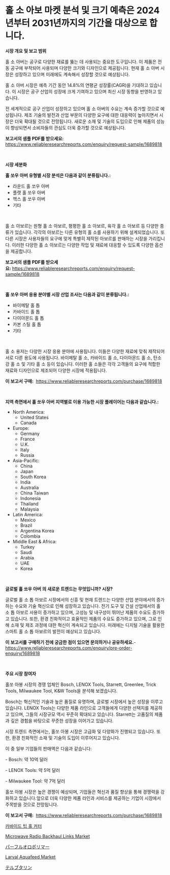 <p><h1>홀 소 아보 마켓 분석 및 크기 예측은 2024년부터 2031년까지의 기간을 대상으로 합니다.</h1></p><p><strong>시장 개요 및 보고 범위</strong></p>
<p><p>홀 소 아버는 공구로 다양한 재료를 뚫는 데 사용되는 중요한 도구입니다. 이 제품은 전동 공구에 부착되어 사용되며 다양한 크기와 디자인으로 제공됩니다. 현재 홀 소 아버 시장은 성장하고 있으며 미래에도 계속해서 성장할 것으로 예상됩니다. </p><p>홀 소 아버 시장은 예측 기간 동안 14.8%의 연평균 성장률(CAGR)을 기대하고 있습니다. 이 시장은 공구 산업의 성장에 크게 기여하고 있으며 최신 시장 동향을 반영하고 있습니다. </p><p>전 세계적으로 공구 산업이 성장하고 있으며 홀 소 아버의 수요는 계속 증가할 것으로 예상됩니다. 제조 기술의 발전과 산업 부문의 다양한 요구에 대한 대응력이 높아지면서 시장은 더욱 확대될 것으로 전망됩니다. 새로운 소재 및 기술의 도입으로 인해 제품의 성능이 향상되면서 소비자들의 관심도 더욱 증가할 것으로 예상됩니다.</p></p>
<p><strong>보고서의 샘플 PDF를 받으세요:</strong> <a href="https://www.reliableresearchreports.com/enquiry/request-sample/1689818">https://www.reliableresearchreports.com/enquiry/request-sample/1689818</a></p>
<p>&nbsp;</p>
<p><strong>시장 세분화</strong></p>
<p><strong>홀 쏘우 아버 유형별 시장 분석은 다음과 같이 분류됩니다.:</strong></p>
<p><ul><li>라운드 홀 쏘우 아버</li><li>플랫 홀 쏘우 아버</li><li>헥스 홀 쏘우 아버</li><li>기타</li></ul></p>
<p>&nbsp;</p>
<p><p>홀 소 아보르는 원형 홀 소 아보르, 평평한 홀 소 아보르, 육각 홀 소 아보르 등 다양한 종류가 있습니다. 각각의 아보르는 다른 유형의 홀 소를 사용하기 위해 설계되었습니다. 또 다른 시장은 사용자들의 요구에 맞게 특별히 제작된 아보르를 판매하는 시장을 가리킵니다. 이러한 다양한 홀 소 아보르는 다양한 작업 및 재료에 대응할 수 있도록 다양한 옵션을 제공합니다.</p></p>
<p><strong>보고서의 샘플 PDF를 받으세요:</strong>&nbsp;<a href="https://www.reliableresearchreports.com/enquiry/request-sample/1689818">https://www.reliableresearchreports.com/enquiry/request-sample/1689818</a></p>
<p>&nbsp;</p>
<p><strong> 홀 쏘우 아버 응용 분야별 시장 산업 조사는 다음과 같이 분류됩니다.:</strong></p>
<p><ul><li>바이메탈 홀 톱</li><li>카바이드 홀 톱</li><li>다이아몬드 홀 톱</li><li>카본 스틸 홀 톱</li><li>기타</li></ul></p>
<p>&nbsp;</p>
<p><p>홀 소 용저는 다양한 시장 응용 분야에 사용됩니다. 이들은 다양한 재료에 맞춰 제작되어 서로 다른 용도에 사용됩니다. 바이메탈 홀 소, 카바이드 홀 소, 다이아몬드 홀 소, 탄소강 홀 소 및 기타 홀 소 등이 있습니다. 이러한 홀 소들은 각각 고객들의 요구에 적합한 재료와 디자인으로 제조되어 다양한 시장에 적용됩니다.</p></p>
<p><strong>이 보고서 구매:</strong>&nbsp; <a href="https://www.reliableresearchreports.com/purchase/1689818">https://www.reliableresearchreports.com/purchase/1689818</a></p>
<p>&nbsp;</p>
<p><strong>지역 측면에서 홀 쏘우 아버 지역별로 이용 가능한 시장 플레이어는 다음과 같습니다.:</strong></p>
<p><ul>
    <li>
        North America:
        <ul>
            <li>United States</li>
            <li>Canada</li>
        </ul>
    </li>
    <li>
        Europe:
        <ul>
            <li>Germany</li>
            <li>France</li>
            <li>U.K.</li>
            <li>Italy</li>
            <li>Russia</li>
        </ul>
    </li>
    <li>
        Asia-Pacific:
        <ul>
            <li>China</li>
            <li>Japan</li>
            <li>South Korea</li>
            <li>India</li>
            <li>Australia</li>
            <li>China Taiwan</li>
            <li>Indonesia</li>
            <li>Thailand</li>
            <li>Malaysia</li>
        </ul>
    </li>
    <li>
        Latin America:
        <ul>
            <li>Mexico</li>
            <li>Brazil</li>
            <li>Argentina Korea</li>
            <li>Colombia</li>
        </ul>
    </li>
    <li>
        Middle East & Africa:
        <ul>
            <li>Turkey</li>
            <li>Saudi</li>
            <li>Arabia</li>
            <li>UAE</li>
            <li>Korea</li>
        </ul>
    </li>
    </ul></p>
<p>&nbsp;</p>
<p><strong>글로벌 홀 쏘우 아버 의 새로운 트렌드는 무엇입니까? 시장?</strong></p>
<p><p>글로벌 홀 소 톱 아보르 시장에서의 신흥 및 현재 트렌드는 다양한 산업 분야에서의 증가하는 수요와 기술 혁신으로 인해 성장하고 있습니다. 전기 도구 및 건설 산업에서의 홀 소 톱 아보르 사용이 증가하고 있으며, 고성능 및 내구성이 뛰어난 제품의 수요도 증가하고 있습니다. 또한, 환경 친화적이고 효율적인 제품의 수요도 증가하고 있으며, 그로 인해 소재 및 제조 과정에 대한 혁신이 계속되고 있습니다. 미래에는 디지털 기술을 활용한 스마트 홀 소 톱 아보르의 발전이 예상되고 있습니다.</p></p>
<p><strong>이 보고서를 구매하기 전에 궁금한 점이 있으면 문의하거나 공유하세요.</strong>- <a href="https://www.reliableresearchreports.com/enquiry/pre-order-enquiry/1689818">https://www.reliableresearchreports.com/enquiry/pre-order-enquiry/1689818</a></p>
<p>&nbsp;</p>
<p><strong>주요 시장 참여자</strong></p>
<p><p>홀쏘 아봉 시장의 경쟁 업체인 Bosch, LENOX Tools, Starrett, Greenlee, Trick Tools, Milwaukee Tool, K&W Tools을 분석해 보겠습니다. </p><p>Bosch는 혁신적인 기술과 높은 품질로 유명하며, 글로벌 시장에서 높은 성장을 이루고 있습니다. LENOX Tools는 다양한 제품 라인으로 고객들에게 다양한 선택지를 제공하고 있으며, 그들의 시장규모 역시 꾸준히 확대되고 있습니다. Starrett는 고품질의 제품과 깊은 경험을 바탕으로 꾸준한 성장을 이어가고 있습니다.</p><p>시장 트렌드 측면에서는, 홀쏘 아봉 시장은 고급화 및 다양화가 진행되고 있습니다. 또한, 환경 친화적인 소재 및 기술의 도입이 이루어지고 있습니다.</p><p>이 중 일부 기업들의 판매액은 다음과 같습니다:</p><p>- Bosch: 약 10억 달러</p><p>- LENOX Tools: 약 5억 달러</p><p>- Milwaukee Tool: 약 7억 달러</p><p>홀쏘 아봉 시장은 높은 경쟁이 예상되며, 기업들은 혁신과 품질 향상을 통해 경쟁력을 강화하고 있습니다.앞으로 더욱 다양한 제품 라인과 서비스를 제공하는 기업이 시장에서 주목받을 것으로 전망됩니다.</p></p>
<p><strong>이 보고서 구매:</strong>&nbsp;&nbsp;<a href="https://www.reliableresearchreports.com/purchase/1689818">https://www.reliableresearchreports.com/purchase/1689818</a></p>
<p><p><a href="https://github.com/vskv4779xr1/Market-Research-Report-List-1/blob/main/85941962775.md">카바이드 팁 홀 커터</a></p><p><a href="https://view.publitas.com/reportprime-1/insights-into-microwave-radio-backhaul-links-market-size-analysing-market-share-trends-and-growth-from-2024-to-2031/">Microwave Radio Backhaul Links Market</a></p><p><a href="https://medium.com/@alonzomoenrt8956/%E3%83%95%E3%83%AB%E3%82%AA%E3%83%AD%E5%8C%96%E3%83%9D%E3%83%AA%E3%83%9E%E3%83%BC%E3%81%AE%E5%B8%82%E5%A0%B4%E5%8B%95%E5%90%91%E3%81%8A%E3%82%88%E3%81%B32024%E5%B9%B4%E3%81%8B%E3%82%892031%E5%B9%B4%E3%81%AE%E4%BA%88%E6%B8%AC%E5%B8%82%E5%A0%B4%E5%88%86%E6%9E%90-fe0e39e0df76">パーフルオロポリマー</a></p><p><a href="https://issuu.com/reportprime-2/docs/larval-aquafeed-market-size-2030.pptx">Larval Aquafeed Market</a></p><p><a href="https://github.com/ksxzwxabcuynh011/Market-Research-Report-List-1/blob/main/76965703142.md">テルブタリン</a></p></p>

